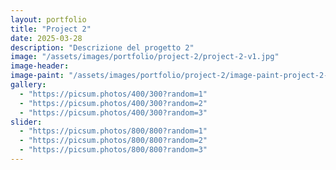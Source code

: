 ```yaml
---
layout: portfolio
title: "Project 2"
date: 2025-03-28
description: "Descrizione del progetto 2"
image: "/assets/images/portfolio/project-2/project-2-v1.jpg"
image-header:
image-paint: "/assets/images/portfolio/project-2/image-paint-project-2-v1.jpg"
gallery:
  - "https://picsum.photos/400/300?random=1"
  - "https://picsum.photos/400/300?random=2"
  - "https://picsum.photos/400/300?random=3"
slider:
  - "https://picsum.photos/800/800?random=1"
  - "https://picsum.photos/800/800?random=2"
  - "https://picsum.photos/800/800?random=3"
---
```

